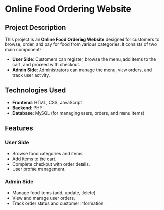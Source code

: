 # Online Food Ordering Website

## Project Description
This project is an **Online Food Ordering Website** designed for customers to browse, order, and pay for food from various categories. It consists of two main components:
- **User Side**: Customers can register, browse the menu, add items to the cart, and proceed with checkout.
- **Admin Side**: Administrators can manage the menu, view orders, and track user activity.

## Technologies Used
- **Frontend**: HTML, CSS, JavaScript
- **Backend**: PHP
- **Database**: MySQL (for managing users, orders, and menu items)

## Features

### User Side
- Browse food categories and items.
- Add items to the cart.
- Complete checkout with order details.
- User profile management.

### Admin Side
- Manage food items (add, update, delete).
- View and manage user orders.
- Track order status and customer information.


